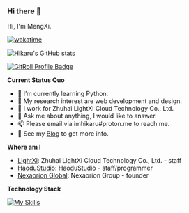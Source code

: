 ### Hi there 👋

Hi, I'm MengXi.

[![wakatime](https://wakatime.com/badge/user/018b2b85-2c7a-43f7-bdb2-6292bb36c5c2.svg)](https://wakatime.com/@018b2b85-2c7a-43f7-bdb2-6292bb36c5c2)

![Hikaru's GitHub stats](https://github-readme-stats.vercel.app/api?username=HikaruQwQ&show_icons=true&theme=tokyonight)

<a href="https://gitroll.io/profile/uxyD96OtksbXfqJFsW4kb3GO5oCi1" target="_blank"><img src="https://gitroll.io/api/badges/profiles/v1/uxyD96OtksbXfqJFsW4kb3GO5oCi1?theme=tokyoNight" alt="GitRoll Profile Badge"/></a>

**Current Status Quo**

- 🌱 I’m currently learning Python.
- 🤔 My research interest are web development and design.
- 💼 I work for Zhuhai LightXi Cloud Technology Co., Ltd.
- 💬 Ask me about anything, I would like to answer.
- 📫 Please email via imhikaru#proton.me to reach me.
- 👀 See my [Blog](https://www.mengxiblog.top) to get more info.

**Where am I**

- [LightXi](https://github.com/LightXi/):  Zhuhai LightXi Cloud Technology Co., Ltd. - staff
- [HaoduStudio](https://github.com/HaoduStudio/): HaoduStudio - staff/programmer
- [Nexaorion Global](https://github.com/Nexaorion):  Nexaorion Group - founder

**Technology Stack**

[![My Skills](https://skillicons.dev/icons?i=js,html,css,cpp,bootstrap,react,nodejs,cloudflare,docker,git,github,linux,md,mysql,nginx,py,vim,postman,qt,astro,django,githubactions,mongodb,androidstudio,pycharm,webstorm,vscode,xd,sentry,wordpress)](https://skillicons.dev)
